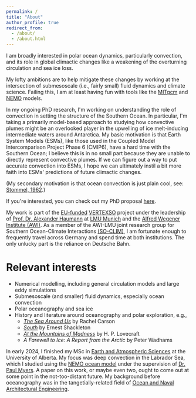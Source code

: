 ```yaml
---
permalink: /
title: "About"
author_profile: true
redirect_from: 
  - /about/
  - /about.html
---
```


I am broadly interested in polar ocean dynamics, particularly convection, and its role in global climactic changes like a weakening of the overturning circulation and sea ice loss.

My lofty ambitions are to help mitigate these changes by working at the intersection of submesoscale (i.e., fairly small) fluid dynamics and climate science. Failing this, I am at least having fun with tools like the [MITgcm](https://mitgcm.readthedocs.io/en/latest/) and [NEMO](https://www.nemo-ocean.eu) models. 

In my ongoing PhD research, I'm working on understanding the role of convection in setting the structure of the Southern Ocean. In particular, I'm taking a primarily model-based approach to studying how convective plumes might be an overlooked player in the upwelling of ice melt-inducing intermediate waters around Antarctica. My basic motivation is that Earth System Models (ESMs), like those used in the Coupled Model Intercomparison Project Phase 6 (CMIP6), have a hard time with the Southern Ocean; I believe this is in no small part because they are unable to directly represent convective plumes. If we can figure out a way to put accurate convection into ESMs, I hope we can ultimately instil a bit more faith into ESMs' predictions of future climactic changes. 

(My secondary motivation is that ocean convection is just plain cool, see: [Stommel, 1962](https://www.pnas.org/doi/pdf/10.1073/pnas.48.5.766).)

If you're interested, you can check out my PhD proposal [here](https://rowanjb.github.io/files/AWI_TAC_proposal.pdf). 

My work is part of the [EU-funded](https://cordis.europa.eu/project/id/101041743) [VERTEXSO](https://www.geo.lmu.de/geographie/en/research/physical-geography-and-earth-system-interactions/research-projects-publications/vertexso/) project under the leadership of [Prof. Dr. Alexander Haumann](https://www.ahaumann.net) at [LMU Munich](https://www.geo.lmu.de/geographie/en/research/physical-geography-and-earth-system-interactions/research-projects-publications/vertexso/) and the [Alfred Wegener Institute (AWI)](https://www.awi.de/en/science/junior-groups/so-clim/projects.html). As a member of the AWI-LMU joint research group for Southern Ocean-Climate Interactions [(SO-CLIM)](https://www.awi.de/en/science/junior-groups/so-clim.html), I am fortunate enough to frequently travel across Germany and spend time at both institutions. The only unlucky part is the reliance on Deutsche Bahn.

Relevant interests
======
* Numerical modelling, including general circulation models and large eddy simulations
* Submesoscale (and smaller) fluid dynamics, especially ocean convection
* Polar oceanography and sea ice
* History and literature around oceanography and polar exploration, e.g., 
  * [*The Sea Around Us*](https://en.wikipedia.org/wiki/The_Sea_Around_Us#:~:text=The%20Sea%20Around%20Us%20is,to%20the%20latest%20scientific%20probings.) by Rachel Carson
  * [*South*](https://en.wikipedia.org/wiki/South_(book)) by Ernest Shackleton
  * [*At the Mountains of Madness*](https://en.wikipedia.org/wiki/At_the_Mountains_of_Madness) by H. P. Lovecraft
  * *A Farewell to Ice: A Report from the Arctic* by Peter Wadhams

In early 2024, I finished my MSc in [Earth and Atmospheric Sciences](https://www.ualberta.ca/earth-sciences/index.html) at the University of Alberta. My focus was deep convection in the Labrador Sea, which I studied using the [NEMO ocean model](https://www.nemo-ocean.eu) under the supervision of [Dr. Paul Myers](https://apps.ualberta.ca/directory/person/pmyers). A paper on this work, or maybe even two, ought to come out at some point in the not-too-distant future. My background before oceanography was in the tangetially-related field of [Ocean and Naval Architectural Engineering](https://www.mun.ca/engineering/ona/). 